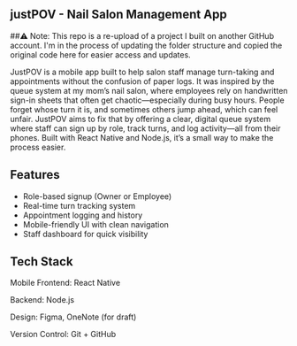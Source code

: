 ## justPOV - Nail Salon Management App
##⚠️ Note: This repo is a re-upload of a project I built on another GitHub account. I'm in the process of updating the folder structure and copied the original code here for easier access and updates.

JustPOV is a mobile app built to help salon staff manage turn-taking and appointments without the confusion of paper logs. It was inspired by the queue system at my mom’s nail salon, where employees rely on handwritten sign-in sheets that often get chaotic—especially during busy hours. People forget whose turn it is, and sometimes others jump ahead, which can feel unfair. JustPOV aims to fix that by offering a clear, digital queue system where staff can sign up by role, track turns, and log activity—all from their phones. Built with React Native and Node.js, it’s a small way to make the process easier.

## Features
- Role-based signup (Owner or Employee)
- Real-time turn tracking system
- Appointment logging and history
- Mobile-friendly UI with clean navigation
- Staff dashboard for quick visibility

## Tech Stack
Mobile Frontend: React Native

Backend: Node.js

Design: Figma, OneNote (for draft) 

Version Control: Git + GitHub

